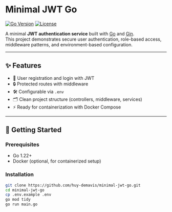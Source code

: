 # Minimal JWT Go

[![Go Version](https://img.shields.io/badge/go-1.22+-blue.svg)](https://golang.org/doc/devel/release.html)
[![License](https://img.shields.io/badge/license-MIT-green.svg)](LICENSE)

A minimal **JWT authentication service** built with [Go](https://go.dev/) and [Gin](https://gin-gonic.com/).  
This project demonstrates secure user authentication, role-based access, middleware patterns, and environment-based configuration.  

---

## ✨ Features
- 🔑 User registration and login with JWT  
- 🔒 Protected routes with middleware  
- 🛠 Configurable via `.env`  
- 🗂 Clean project structure (controllers, middleware, services)  
- ⚡ Ready for containerization with Docker Compose  

---

## 🚀 Getting Started

### Prerequisites
- Go 1.22+
- Docker (optional, for containerized setup)

### Installation
```bash
git clone https://github.com/huy-demavis/minimal-jwt-go.git
cd minimal-jwt-go
cp .env.example .env
go mod tidy
go run main.go
